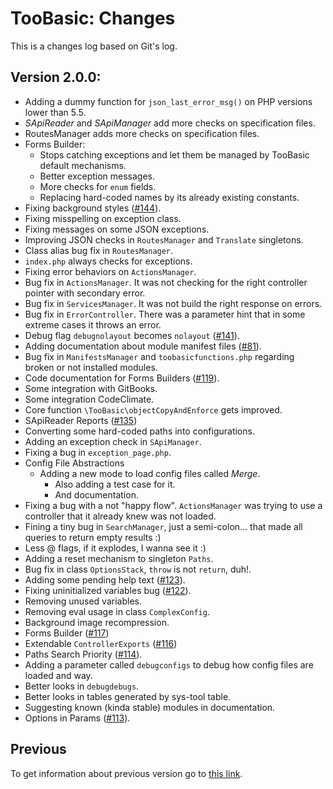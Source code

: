# TooBasic: Changes
This is a changes log based on Git's log.

## Version 2.0.0:

* Adding a dummy function for `json_last_error_msg()` on PHP versions lower than
  5.5.
* _SApiReader_ and _SApiManager_ add more checks on specification files.
* RoutesManager adds more checks on specification files.
* Forms Builder:
	* Stops catching exceptions and let them be managed by TooBasic default
  mechanisms.
	* Better exception messages.
	* More checks for `enum` fields.
	* Replacing hard-coded names by its already existing constants.
* Fixing background styles
  ([#144](https://github.com/daemonraco/toobasic/issues/144)).
* Fixing misspelling on exception class.
* Fixing messages on some JSON exceptions.
* Improving JSON checks in `RoutesManager` and `Translate` singletons.
* Class alias bug fix in `RoutesManager`.
* `index.php` always checks for exceptions.
* Fixing error behaviors on `ActionsManager`.
* Bug fix in `ActionsManager`. It was not checking for the right controller
  pointer with secondary error.
* Bug fix in `ServicesManager`. It was not build the right response on errors.
* Bug fix in `ErrorController`. There was a parameter hint that in some extreme
  cases it throws an error.
* Debug flag `debugnolayout` becomes `nolayout`
  ([#141](https://github.com/daemonraco/toobasic/issues/141)).
* Adding documentation about module manifest files
  ([#81](https://github.com/daemonraco/toobasic/issues/81)).
* Bug fix in `ManifestsManager` and `toobasicfunctions.php` regarding broken or
  not installed modules.
* Code documentation for Forms Builders
  ([#119](https://github.com/daemonraco/toobasic/issues/119)).
* Some integration with GitBooks.
* Some integration CodeClimate.
* Core function `\TooBasic\objectCopyAndEnforce` gets improved.
* SApiReader Reports ([#135](https://github.com/daemonraco/toobasic/issues/135))
* Converting some hard-coded paths into configurations.
* Adding an exception check in `SApiManager`.
* Fixing a bug in `exception_page.php`.
* Config File Abstractions
	* Adding a new mode to load config files called _Merge_.
		* Also adding a test case for it.
		* And documentation.
* Fixing a bug with a not "happy flow". `ActionsManager` was trying to use a
  controller that it already knew was not loaded.
* Fining a tiny bug in `SearchManager`, just a semi-colon... that made all
  queries to return empty results :)
* Less @ flags, if it explodes, I wanna see it :)
* Adding a reset mechanism to singleton `Paths`.
* Bug fix in class `OptionsStack`, `throw` is not `return`, duh!.
* Adding some pending help text
  ([#123](https://github.com/daemonraco/toobasic/issues/123)).
* Fixing uninitialized variables bug
  ([#122](https://github.com/daemonraco/toobasic/issues/122)).
* Removing unused variables.
* Removing eval usage in class `ComplexConfig`.
* Background image recompression.
* Forms Builder ([#117](https://github.com/daemonraco/toobasic/issues/117))
* Extendable `ControllerExports`
  ([#116](https://github.com/daemonraco/toobasic/issues/116))
* Paths Search Priority ([#114](https://github.com/daemonraco/toobasic/issues/114)).
* Adding a parameter called `debugconfigs` to debug how config files are loaded
  and way.
* Better looks in `debugdebugs`.
* Better looks in tables generated by sys-tool table.
* Suggesting known (kinda stable) modules in documentation.
* Options in Params ([#113](https://github.com/daemonraco/toobasic/issues/113)).

## Previous
To get information about previous version go to [this
link](https://github.com/daemonraco/toobasic/commits/master).
